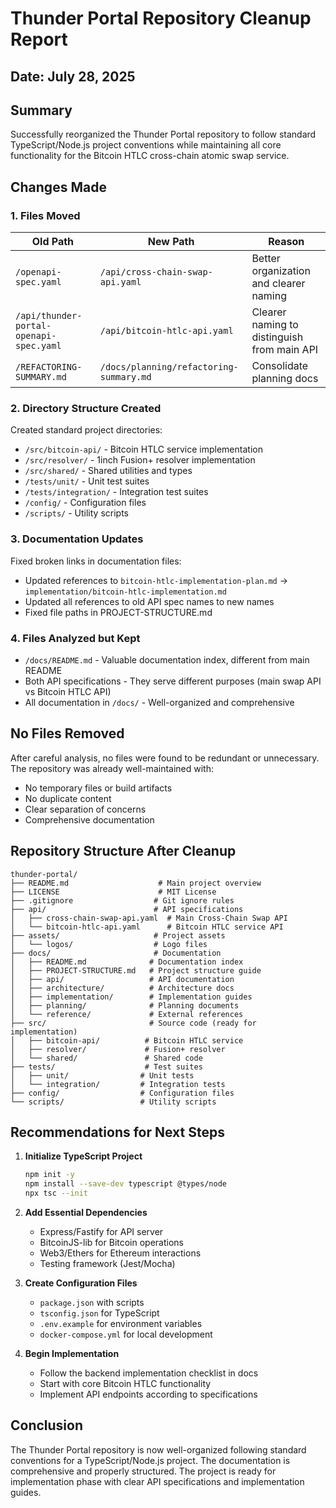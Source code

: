 # Thunder Portal Repository Cleanup Report

## Date: July 28, 2025

## Summary

Successfully reorganized the Thunder Portal repository to follow standard TypeScript/Node.js project conventions while maintaining all core functionality for the Bitcoin HTLC cross-chain atomic swap service.

## Changes Made

### 1. Files Moved

| Old Path | New Path | Reason |
|----------|----------|--------|
| `/openapi-spec.yaml` | `/api/cross-chain-swap-api.yaml` | Better organization and clearer naming |
| `/api/thunder-portal-openapi-spec.yaml` | `/api/bitcoin-htlc-api.yaml` | Clearer naming to distinguish from main API |
| `/REFACTORING-SUMMARY.md` | `/docs/planning/refactoring-summary.md` | Consolidate planning docs |

### 2. Directory Structure Created

Created standard project directories:
- `/src/bitcoin-api/` - Bitcoin HTLC service implementation
- `/src/resolver/` - 1inch Fusion+ resolver implementation  
- `/src/shared/` - Shared utilities and types
- `/tests/unit/` - Unit test suites
- `/tests/integration/` - Integration test suites
- `/config/` - Configuration files
- `/scripts/` - Utility scripts

### 3. Documentation Updates

Fixed broken links in documentation files:
- Updated references to `bitcoin-htlc-implementation-plan.md` → `implementation/bitcoin-htlc-implementation.md`
- Updated all references to old API spec names to new names
- Fixed file paths in PROJECT-STRUCTURE.md

### 4. Files Analyzed but Kept

- `/docs/README.md` - Valuable documentation index, different from main README
- Both API specifications - They serve different purposes (main swap API vs Bitcoin HTLC API)
- All documentation in `/docs/` - Well-organized and comprehensive

## No Files Removed

After careful analysis, no files were found to be redundant or unnecessary. The repository was already well-maintained with:
- No temporary files or build artifacts
- No duplicate content
- Clear separation of concerns
- Comprehensive documentation

## Repository Structure After Cleanup

```
thunder-portal/
├── README.md                    # Main project overview
├── LICENSE                      # MIT License
├── .gitignore                  # Git ignore rules
├── api/                        # API specifications
│   ├── cross-chain-swap-api.yaml  # Main Cross-Chain Swap API
│   └── bitcoin-htlc-api.yaml      # Bitcoin HTLC service API
├── assets/                     # Project assets
│   └── logos/                  # Logo files
├── docs/                       # Documentation
│   ├── README.md              # Documentation index
│   ├── PROJECT-STRUCTURE.md   # Project structure guide
│   ├── api/                   # API documentation
│   ├── architecture/          # Architecture docs
│   ├── implementation/        # Implementation guides
│   ├── planning/              # Planning documents
│   └── reference/             # External references
├── src/                       # Source code (ready for implementation)
│   ├── bitcoin-api/          # Bitcoin HTLC service
│   ├── resolver/             # Fusion+ resolver
│   └── shared/               # Shared code
├── tests/                    # Test suites
│   ├── unit/                # Unit tests
│   └── integration/         # Integration tests
├── config/                  # Configuration files
└── scripts/                 # Utility scripts
```

## Recommendations for Next Steps

1. **Initialize TypeScript Project**
   ```bash
   npm init -y
   npm install --save-dev typescript @types/node
   npx tsc --init
   ```

2. **Add Essential Dependencies**
   - Express/Fastify for API server
   - BitcoinJS-lib for Bitcoin operations
   - Web3/Ethers for Ethereum interactions
   - Testing framework (Jest/Mocha)

3. **Create Configuration Files**
   - `package.json` with scripts
   - `tsconfig.json` for TypeScript
   - `.env.example` for environment variables
   - `docker-compose.yml` for local development

4. **Begin Implementation**
   - Follow the backend implementation checklist in docs
   - Start with core Bitcoin HTLC functionality
   - Implement API endpoints according to specifications

## Conclusion

The Thunder Portal repository is now well-organized following standard conventions for a TypeScript/Node.js project. The documentation is comprehensive and properly structured. The project is ready for implementation phase with clear API specifications and implementation guides.